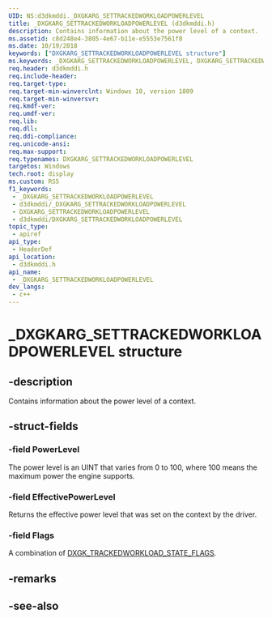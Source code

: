 ```yaml
---
UID: NS:d3dkmddi._DXGKARG_SETTRACKEDWORKLOADPOWERLEVEL
title: _DXGKARG_SETTRACKEDWORKLOADPOWERLEVEL (d3dkmddi.h)
description: Contains information about the power level of a context.
ms.assetid: c8d248e4-3805-4e67-b11e-e5553e7561f8
ms.date: 10/19/2018
keywords: ["DXGKARG_SETTRACKEDWORKLOADPOWERLEVEL structure"]
ms.keywords: _DXGKARG_SETTRACKEDWORKLOADPOWERLEVEL, DXGKARG_SETTRACKEDWORKLOADPOWERLEVEL, *INOUT_PDXGKARG_SETTRACKEDWORKLOADPOWERLEVEL
req.header: d3dkmddi.h
req.include-header: 
req.target-type: 
req.target-min-winverclnt: Windows 10, version 1809
req.target-min-winversvr: 
req.kmdf-ver: 
req.umdf-ver: 
req.lib: 
req.dll: 
req.ddi-compliance: 
req.unicode-ansi: 
req.max-support: 
req.typenames: DXGKARG_SETTRACKEDWORKLOADPOWERLEVEL
targetos: Windows
tech.root: display
ms.custom: RS5
f1_keywords:
 - _DXGKARG_SETTRACKEDWORKLOADPOWERLEVEL
 - d3dkmddi/_DXGKARG_SETTRACKEDWORKLOADPOWERLEVEL
 - DXGKARG_SETTRACKEDWORKLOADPOWERLEVEL
 - d3dkmddi/DXGKARG_SETTRACKEDWORKLOADPOWERLEVEL
topic_type:
 - apiref
api_type:
 - HeaderDef
api_location:
 - d3dkmddi.h
api_name:
 - _DXGKARG_SETTRACKEDWORKLOADPOWERLEVEL
dev_langs:
 - c++
---
```


# _DXGKARG_SETTRACKEDWORKLOADPOWERLEVEL structure


## -description

Contains information about the power level of a context.

## -struct-fields

### -field PowerLevel

The power level is an UINT that varies from 0 to 100, where 100 means the maximum power the engine supports.

### -field EffectivePowerLevel

Returns the effective power level that was set on the context by the driver.

### -field Flags

 
A combination of [DXGK_TRACKEDWORKLOAD_STATE_FLAGS](ns-d3dkmddi-_dxgk_trackedworkload_state_flags.md).

## -remarks

## -see-also

